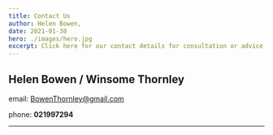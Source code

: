```yaml
---
title: Contact Us
author: Helen Bowen,
date: 2021-01-30
hero: ./images/hero.jpg
excerpt: Click here for our contact details for consultation or advice.
---
```


## Helen Bowen / Winsome Thornley

email:
[BowenThornley@gmail.com](BowenThornley@gmail.com)

phone: **021997294**



---
